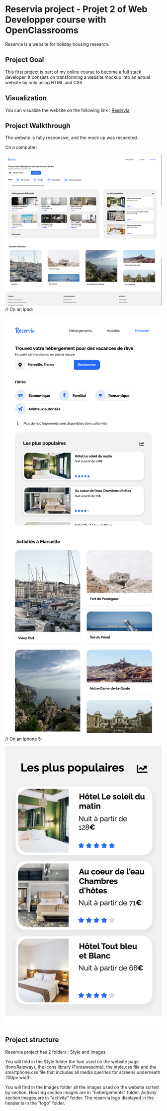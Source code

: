# Reservia project  - Projet 2 of Web Developper course with OpenClassrooms

Reservia is a website for holiday housing research.


## Project Goal

This first project is part of my online course to become a full stack developer. It consists on transforming a website mockup into an actual website by only using HTML and CSS. 


## Visualization

You can visualize the website on the following link : [Reservia](https://sophiespacee.github.io/Project_2_OC_26012021/)

## Project Walkthrough

The website is fully responsive, and the mock up was respected.   

On a computer:   
  
![pc](/images/readme/pc1.png)
![pc](/images/readme/pc2.png)
//
On an ipad:   
  
![ipad1](/images/readme/ipad1.png)
![ipad2](/images/readme/ipad2.png)
//
On an iphone 5:   
  
![iphone](/images/readme/iphone.png)

  
## Project structure

Reservia project has 2 folders : Style and Images.

You will find in the Style folder the font used on the website page (font/Raleway), the icons library (Fontawesome), the style.css file and the smartphone.css file that includes all media querries for screens underneath 700px width. 

You will find in the Images folder all the images used on the website sorted by section. 
Housing section images are in "hebergements" folder. 
Activity section images are in "activity" folder.
The reservia logo displayed in the header is in the "logo" folder.
